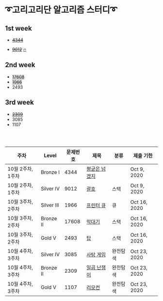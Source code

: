# ➰고리고리단 알고리즘 스터디➰

## 1st week

* ~~[4344][link]~~

[link]: https://github.com/YoonAh-dev/BaekJoon-Algorithm/blob/master/Algorithm/baekjoon_4344.cpp

* ~~[9012][link2]~~ [🔥](https://velog.io/@yoonah-dev/9012%EB%B2%88-%EA%B4%84%ED%98%B8C)

[link2]: https://github.com/YoonAh-dev/BaekJoon-Algorithm/blob/master/Algorithm/baekjoon_9012.cpp

## 2nd week

* ~~[17608](https://github.com/YoonAh-dev/BaekJoon-Algorithm/blob/master/Algorithm/baekjoon_17608.cpp)~~ <br/>
* ~~[1966](https://github.com/YoonAh-dev/BaekJoon-Algorithm/blob/master/Algorithm/baekjoon_1966.cpp)~~ <br/>
* 2493 <br/>

## 3rd week

* ~~[2309](https://github.com/YoonAh-dev/BaekJoon-Algorithm/blob/master/Algorithm/baekjoon_2309.cpp)~~ <br/>
* 3085 <br/>
* 1107 <br/>

<br/>
<br/>

|주차          |Level     |문제번호 |제목     |분류 |제출 기한       |
|------------|----------|-----|-------|---|------------|
|10월 2주차, 1주차|Bronze I  |4344 |[평균은 넘겠지](https://www.acmicpc.net/problem/4344)|   |Oct 9, 2020 |
|10월 2주차, 1주차|Silver IV |9012 |[괄호](https://www.acmicpc.net/problem/9012)    |스택 |Oct 9, 2020 |
|10월 3주차, 2주차|Silver III|1966 |[프린터 큐](https://www.acmicpc.net/problem/1966)  |큐  |Oct 16, 2020|
|10월 3주차, 2주차|Bronze II |17608|[막대기](https://www.acmicpc.net/problem/17608)    |스택 |Oct 16, 2020|
|10월 3주차, 2주차|Gold V    |2493 |[탑](https://www.acmicpc.net/problem/2493)      |스택 |Oct 16, 2020|
|10월 4주차, 3주차|Silver IV |3085|[사탕 게임](https://www.acmicpc.net/problem/3085)      |완전탐색 |Oct 23, 2020|
|10월 4주차, 3주차|Bronze II  |2309|[일곱 난쟁이](https://www.acmicpc.net/problem/2309)      |완전탐색 |Oct 23, 2020|
|10월 4주차, 3주차|Gold V |1107|[리모컨](https://www.acmicpc.net/problem/1107)      |완전탐색 |Oct 23, 2020| 
